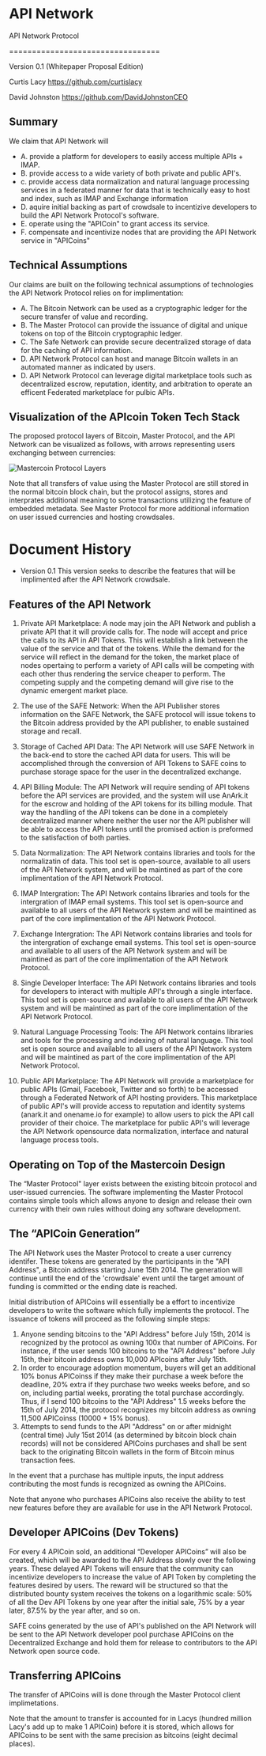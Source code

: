 API Network
==========

API Network Protocol

=================================

Version 0.1 (Whitepaper Proposal Edition)

Curtis Lacy https://github.com/curtislacy

David Johnston https://github.com/DavidJohnstonCEO

## Summary

We claim that API Network will 

* A. provide a platform for developers to easily access multiple APIs + IMAP.
* B. provide access to a wide variety of both private and public API's.
* c. provide access data normalization and natural language processing services in a federated manner for data that is technically easy to host and index, such as IMAP and Exchange information 
* D. aquire initial backing as part of crowdsale to incentizive developers to build the API Network Protocol's software.
* E. operate using the "APICoin" to grant access its service.
* F. compensate and incentivize nodes that are providing the API Network service in "APICoins"

## Technical Assumptions

Our claims are built on the following technical assumptions of technologies the API Network Protocol relies on for implimentation:
* A. The Bitcoin Network can be used as a cryptographic ledger for the secure transfer of value and recording.
* B. The Master Protocol can provide the issuance of digital and unique tokens on top of the Bitcoin cryptographic ledger.
* C. The Safe Network can provide secure decentralized storage of data for the caching of API information.
* D. API Network Protocol can host and manage Bitcoin wallets in an automated manner as indicated by users.
* D. API Network Protocol can leverage digital marketplace tools such as decentralized escrow, reputation, identity, and arbitration to operate an efficent Federated marketplace for pulbic APIs.

## Visualization of the APIcoin Token Tech Stack

The proposed protocol layers of Bitcoin, Master Protocol, and the API Network can be visualized as follows, with arrows representing users exchanging between currencies:

![Mastercoin Protocol Layers](https://raw.github.com/mastercoin-MSC/spec/master/images/layers.png) 

Note that all transfers of value using the Master Protocol are still stored in the normal bitcoin block chain, but the protocol assigns, stores and interprates additional meaning to some transactions utilizing the feature of embedded metadata. See Master Protocol for more additional information on user issued currencies and hosting crowdsales.

# Document History

* Version 0.1
This version seeks to describe the features that will be implimented after the API Network crowdsale.

## Features of the API Network

1. Private API Marketplace: A node may join the API Network and publish a private API that it will provide calls for. The node will accept and price the calls to its API in API Tokens. This will establish a link between the value of the service and that of the tokens. While the demand for the service will reflect in the demand for the token, the market place of nodes opertaing to perform a variety of API calls will be competing with each other thus rendering the service cheaper to perform. The competing supply and the competing demand will give rise to the dynamic emergent market place.

2. The use of the SAFE Network: When the API Publisher stores information on the SAFE Network, the SAFE protocol will issue tokens to the Bitcoin address provided by the API publisher, to enable sustained storage and recall.

3. Storage of Cached API Data: The API Network will use SAFE Network in the back-end to store the cached API data for users. This will be accomplished through the conversion of API Tokens to SAFE coins to purchase storage space for the user in the decentralized exchange.

4. API Billing Module: The API Network will require sending of API tokens before the API services are provided, and the system will use AnArk.it for the escrow and holding of the API tokens for its billing module. That way the handling of the API tokens can be done in a completely decentralized manner where neither the user nor the API publisher will be able to access the API tokens until the promised action is preformed to the satisfaction of both parties.

5. Data Normalization: The API Network contains libraries and tools for the normalizatin of data. This tool set is open-source, available to all users of the API Network system, and will be maintined as part of the core implimentation of the API Network Protocol. 

6. IMAP Intergration: The API Network contains libraries and tools for the intergration of IMAP email systems. This tool set is open-source and available to all users of the API Network system and will be maintined as part of the core implimentation of the API Network Protocol. 

6. Exchange Intergration: The API Network contains libraries and tools for the intergration of exchange email systems. This tool set is open-source and available to all users of the API Network system and will be maintined as part of the core implimentation of the API Network Protocol. 

7. Single Developer Interface: The API Network contains libraries and tools for developers to interact with multiple API's through a single interface. This tool set is open-source and available to all users of the API Network system and will be maintined as part of the core implimentation of the API Network Protocol.

8. Natural Language Processing Tools:  The API Network contains libraries and tools for the processing and indexing of natural language. This tool set is open source and available to all users of the API Network system and will be maintined as part of the core implimentation of the API Network Protocol.

9. Public API Marketplace: The API Network will provide a marketplace for public APIs (Gmail, Facebook, Twitter and so forth) to be accessed through a Federated Network of API hosting providers. This marketplace of public API's will provide access to reputation and identity systems (anark.it and onename.io for example) to allow users to pick the API call provider of their choice. The marketplace for public API's will leverage the API Network opensource data normalization, interface and natural language process tools. 

## Operating on Top of the Mastercoin Design

The “Master Protocol" layer exists between the existing bitcoin protocol and user-issued currencies. The software implementing the Master Protocol contains simple tools which allows anyone to design and release their own currency with their own rules without doing any software development.

## The “APICoin Generation”

The API Network uses the Master Protocol to create a user currency identifer. These tokens are generated by the participants in the "API Address", a Bitcoin address starting June 15th 2014. The generation will continue until the end of the 'crowdsale' event until the target amount of funding is committed or the ending date is reached.

Initial distribution of APICoins will essentially be a effort to incentivize developers to write the software which fully implements the protocol. The issuance of tokens will proceed as the following simple steps:

1. Anyone sending bitcoins to the "API Address" before July 15th, 2014 is recognized by the protocol as owning 100x that number of APICoins. For instance, if the user sends 100 bitcoins to the "API Address" before July 15th, their bitcoin address owns 10,000 APIcoins after July 15th. 
2. In order to encourage adoption momentum, buyers will get an additional 10% bonus APICoinss if they make their purchase a week before the deadline, 20% extra if they purchase two weeks weeks before, and so on, including partial weeks, prorating the total purchase accordingly. Thus, if I send 100 bitcoins to the "API Address" 1.5 weeks before the 15th of July 2014, the protocol recognizes my bitcoin address as owning 11,500 APICoinss (10000 + 15% bonus).
3. Attempts to send funds to the API "Address" on or after midnight (central time) July 15st 2014 (as determined by bitcoin block chain records) will not be considered APICoins purchases and shall be sent back to the originating Bitcoin wallets in the form of Bitcoin minus transaction fees.

In the event that a purchase has multiple inputs, the input address contributing the most funds is recognized as owning the APICoins.

Note that anyone who purchases APICoins also receive the ability to test new features before they are available for use in the API Network Protocol.


## Developer APICoins (Dev Tokens)

For every 4 APICoin sold, an additional “Developer APICoins” will also be created, which will be awarded to the API Address slowly over the following years. These delayed API Tokens will ensure that the community can incentivize developers to increase the value of API Token by completing the features desired by users. The reward will be structured so that the distributed bounty system receives the tokens on a logarithmic scale: 50% of all the Dev API Tokens by one year after the initial sale, 75% by a year later, 87.5% by the year after, and so on.

SAFE coins generated by the use of API's published on the API Network will be sent to the API Network developer pool purchase APICoins on the Decentralized Exchange and hold them for release to contributors to the API Network open source code.

## Transferring APICoins

The transfer of APICoins will is done through the Master Protocol client implimetations.

Note that the amount to transfer is accounted for in Lacys (hundred million Lacy's add up to make 1 APICoin) before it is stored, which allows for APICoins to be sent with the same precision as bitcoins (eight decimal places).


